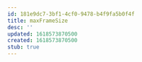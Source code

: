 ```yaml
---
id: 181e9dc7-3bf1-4cf0-9478-b4f9fa5b0f4f
title: maxFrameSize
desc: ''
updated: 1618573870500
created: 1618573870500
stub: true
---
```



